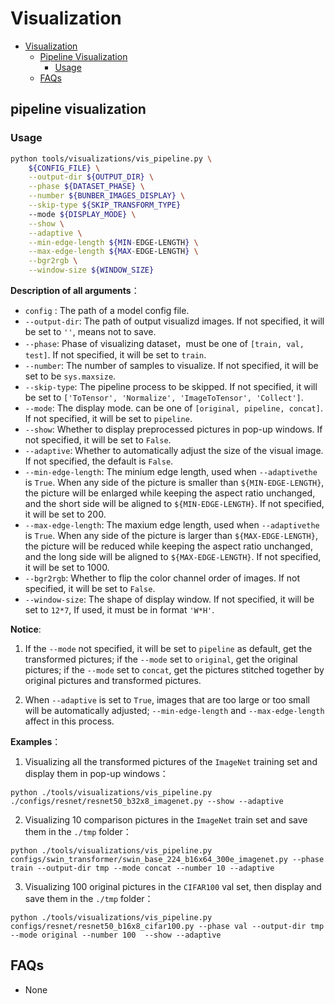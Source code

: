 # Visualization

<!-- TOC -->

- [Visualization](#visualization)
  - [Pipeline Visualization](#pipeline-visualization)
    - [Usage](#usage)
  - [FAQs](#faqs)

<!-- TOC -->

## pipeline visualization

### Usage

```bash
python tools/visualizations/vis_pipeline.py \
    ${CONFIG_FILE} \
    --output-dir ${OUTPUT_DIR} \
    --phase ${DATASET_PHASE} \
    --number ${BUNBER_IMAGES_DISPLAY} \
    --skip-type ${SKIP_TRANSFORM_TYPE}
    --mode ${DISPLAY_MODE} \
    --show \
    --adaptive \
    --min-edge-length ${MIN-EDGE-LENGTH} \
    --max-edge-length ${MAX-EDGE-LENGTH} \
    --bgr2rgb \
    --window-size ${WINDOW_SIZE}
```

**Description of all arguments**：

- `config` : The path of a model config file.
- `--output-dir`: The path of output visualizd images. If not specified, it will be set to `''`, means not to save.
- `--phase`: Phase of visualizing dataset，must be one of `[train, val, test]`. If not specified, it will be set to `train`.
- `--number`: The number of samples to visualize. If not specified, it will be set to be `sys.maxsize`.
- `--skip-type`: The pipeline process to be skipped. If not specified, it will be set to `['ToTensor', 'Normalize', 'ImageToTensor', 'Collect']`.
- `--mode`: The display mode. can be one of `[original, pipeline, concat]`. If not specified, it will be set to `pipeline`.
- `--show`: Whether to display preprocessed pictures in pop-up windows. If not specified, it will be set to `False`.
- `--adaptive`: Whether to automatically adjust the size of the visual image. If not specified, the default is `False`.
- `--min-edge-length`: The minium edge length, used when `--adaptivethe` is `True`. When any side of the picture is smaller than `${MIN-EDGE-LENGTH}`, the picture will be enlarged while keeping the aspect ratio unchanged, and the short side will be aligned to `${MIN-EDGE-LENGTH}`. If not specified, it will be set to 200.
- `--max-edge-length`: The maxium edge length, used when `--adaptivethe` is `True`. When any side of the picture is larger than `${MAX-EDGE-LENGTH}`, the picture will be reduced while keeping the aspect ratio unchanged, and the long side will be aligned to `${MAX-EDGE-LENGTH}`. If not specified, it will be set to 1000.
- `--bgr2rgb`: Whether to flip the color channel order of images. If not specified, it will be set to `False`.
- `--window-size`: The shape of display window. If not specified, it will be set to `12*7`, If used, it must be in format `'W*H'`.

**Notice**:

1. If the `--mode` not specified, it will be set to `pipeline` as default, get the transformed pictures; if the `--mode` set to `original`, get the original pictures; if the `--mode` set to `concat`, get the pictures stitched together by original pictures and transformed pictures.

2. When `--adaptive` is set to `True`, images that are too large or too small will be automatically adjusted; `--min-edge-length` and `--max-edge-length` affect in this process.

**Examples**：

1. Visualizing all the transformed pictures of the `ImageNet` training set and display them in pop-up windows：

`python ./tools/visualizations/vis_pipeline.py ./configs/resnet/resnet50_b32x8_imagenet.py --show --adaptive`

2. Visualizing 10 comparison pictures in the `ImageNet` train set and save them in the `./tmp` folder：

`python ./tools/visualizations/vis_pipeline.py configs/swin_transformer/swin_base_224_b16x64_300e_imagenet.py --phase train --output-dir tmp --mode concat --number 10 --adaptive`

3. Visualizing 100 original pictures in the `CIFAR100` val set, then display and save them in the `./tmp` folder：

`python ./tools/visualizations/vis_pipeline.py configs/resnet/resnet50_b16x8_cifar100.py --phase val --output-dir tmp --mode original --number 100  --show --adaptive`

## FAQs

- None

